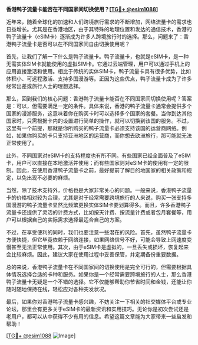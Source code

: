 **香港鸭子流量卡能否在不同国家间切换使用？[[TG💪+ @esim1088](https://t.me/s/esim1088)]**

近年来，随着全球化的加速和人们跨境旅行需求的不断增加，网络流量卡的需求也日益增长。尤其是在香港地区，由于其特殊的地理位置和发达的通信技术，香港的鸭子流量卡（eSIM卡）逐渐成为许多人跨境旅行时的选择。那么，问题来了：香港鸭子流量卡是否可以在不同国家间自由切换使用呢？

首先，让我们了解一下什么是鸭子流量卡。鸭子流量卡，也就是eSIM卡，是一种无需实体SIM卡就能使用的虚拟SIM卡。它通过云端管理，用户可以通过手机上的应用直接激活和使用。相比于传统的实体SIM卡，鸭子流量卡具有很多优势，比如体积小、可远程激活、支持多国漫游等。正因为这些优点，鸭子流量卡成为了许多经常出差或旅行人士的理想选择。

那么，回到我们的核心问题：香港鸭子流量卡能否在不同国家间切换使用呢？答案是：可以，但需要满足一定的条件。具体来说，香港的鸭子流量卡通常会提供多个国家的漫游服务，这意味着你在购买卡时可以选择多个国家的套餐。当你到达其他国家时，只需根据卡内的设置进行简单的操作，就可以切换到该国的服务。不过，这里有一个前提，那就是你所购买的鸭子流量卡必须支持该国的运营商网络。例如，如果你购买的卡只支持亚洲地区的运营商，而你想去欧洲旅行，那可能就无法正常使用了。

此外，不同国家对eSIM卡的支持程度也有所不同。有些国家已经全面普及了eSIM卡，用户可以直接在本地激活并使用；而有些国家则对eSIM卡的使用有一定的限制。因此，在使用香港鸭子流量卡之前，最好提前了解目的地国家的相关政策和规定，以免出现不必要的麻烦。

当然，除了技术支持外，价格也是大家非常关心的问题。一般来说，香港鸭子流量卡的价格相对较为合理，尤其是对于经常需要跨境旅行的人来说，购买一张支持多国漫游的鸭子流量卡显然比频繁更换实体SIM卡要划算得多。而且，许多香港鸭子流量卡还提供了灵活的计费方式，比如按天计费、按流量计费或者包月套餐等，用户可以根据自己的实际需求选择最适合自己的方案。

不过，在享受便利的同时，我们也要注意一些潜在的风险。首先，虽然鸭子流量卡方便快捷，但它毕竟依赖于网络连接，如果网络信号不好，可能会导致上网速度变慢甚至无法正常使用。其次，由于eSIM卡是虚拟的，一旦丢失或损坏，恢复起来会比较麻烦。因此，建议大家在使用过程中妥善保管，并定期备份重要数据。

总的来说，香港鸭子流量卡在不同国家间的切换使用是完全可行的，但需要根据具体情况选择合适的卡种和服务。如果你是一个经常需要跨境旅行的人士，那么香港鸭子流量卡无疑是一个不错的选择。它不仅能够帮助你节省时间和金钱，还能让你随时随地保持在线，轻松应对各种突发状况。

最后，如果你对香港鸭子流量卡感兴趣，不妨关注一下相关的社交媒体平台或专业论坛，那里会有更多关于eSIM卡的最新资讯和实用技巧。无论你是初次尝试还是老用户，都可以从中获得不少有用的信息。希望这篇文章能为大家带来一些启发和帮助！

[[TG💪+ @esim1088](https://t.me/s/esim1088) ![Image](https://i.postimg.cc/4NQfJmqS/Snipaste-2025-05-13-00-14-12.png)]